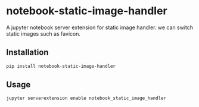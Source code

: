 # notebook-static-image-handler

A jupyter notebook server extension for static image handler. we can switch static images such as favicon.

## Installation

```sh
pip install notebook-static-image-handler
```

## Usage

```sh
jupyter serverextension enable notebook_static_image_handler
```

